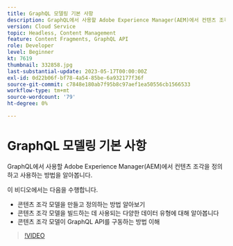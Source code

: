 ```yaml
---
title: GraphQL 모델링 기본 사항
description: GraphQL에서 사용할 Adobe Experience Manager(AEM)에서 컨텐츠 조각을 정의하고 사용하는 방법을 알아봅니다.
version: Cloud Service
topic: Headless, Content Management
feature: Content Fragments, GraphQL API
role: Developer
level: Beginner
kt: 7619
thumbnail: 332858.jpg
last-substantial-update: 2023-05-17T00:00:00Z
exl-id: 0d22b06f-bf78-4a54-85be-6a932177f36f
source-git-commit: c7848e180ab7f95b8c97aef1ea50556cb1566533
workflow-type: tm+mt
source-wordcount: '79'
ht-degree: 0%

---
```


# GraphQL 모델링 기본 사항

GraphQL에서 사용할 Adobe Experience Manager(AEM)에서 컨텐츠 조각을 정의하고 사용하는 방법을 알아봅니다.

이 비디오에서는 다음을 수행합니다.

+ 콘텐츠 조각 모델을 만들고 정의하는 방법 알아보기
+ 콘텐츠 조각 모델을 빌드하는 데 사용되는 다양한 데이터 유형에 대해 알아봅니다
+ 콘텐츠 조각 모델이 GraphQL API를 구동하는 방법 이해

>[!VIDEO](https://video.tv.adobe.com/v/332858?quality=12&learn=on)
